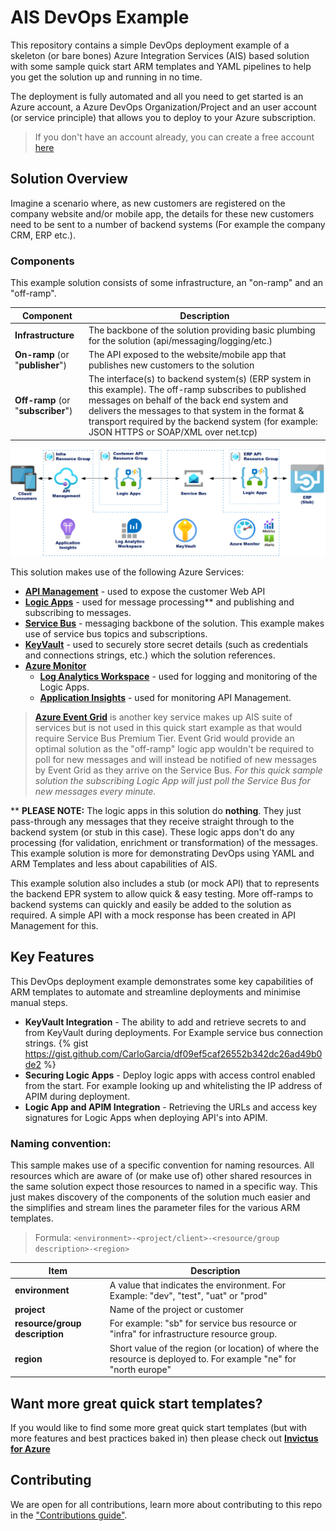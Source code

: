 # AIS DevOps Example
This repository contains a simple DevOps deployment example of a skeleton (or bare bones) Azure Integration Services (AIS) based solution with some sample quick start ARM templates and YAML pipelines to help you get the solution up and running in no time.

The deployment is fully automated and all you need to get started is an Azure account, a Azure DevOps Organization/Project and an user account (or service principle) that allows you to deploy to your Azure subscription.

> If you don't have an account already, you can create a free account [here](https://azure.microsoft.com/en-gb/free/)

## Solution Overview
Imagine a scenario where, as new customers are registered on the company website and/or mobile app, the details for these new customers need to be sent to a number of backend systems (For example the company CRM, ERP etc.). 

### Components
This example solution consists of some infrastructure, an "on-ramp" and an "off-ramp".

| Component | Description |
|-----------|-------------|
| **Infrastructure** | The backbone of the solution providing basic plumbing for the solution (api/messaging/logging/etc.) |
| **On-ramp** (or "**publisher**") | The API exposed to the website/mobile app that publishes new customers to the solution |
| **Off-ramp** (or "**subscriber**") | The interface(s) to backend system(s) (ERP system in this example). The off-ramp subscribes to published messages on behalf of the back end system and delivers the messages to that system in the format & transport required by the backend system  (for example: JSON HTTPS or SOAP/XML over net.tcp) |

![ais-templates](docs/images/overview.png)

This solution makes use of the following Azure Services:
* [**API Management**](https://docs.microsoft.com/en-us/azure/api-management/api-management-key-concepts) - used to expose the customer Web API
* [**Logic Apps**](https://docs.microsoft.com/en-us/azure/logic-apps/logic-apps-overview) - used for message processing** and publishing and subscribing to messages.
* [**Service Bus**](https://docs.microsoft.com/en-us/azure/service-bus-messaging/service-bus-messaging-overview) - messaging backbone of the solution. This example makes use of service bus topics and subscriptions.
* [**KeyVault**](https://docs.microsoft.com/en-us/azure/key-vault/key-vault-overview) - used to securely store secret details (such as credentials and connections strings, etc.) which the solution references.
* [**Azure Monitor**](https://docs.microsoft.com/en-us/azure/azure-monitor/overview)
    * [**Log Analytics Workspace**](https://docs.microsoft.com/en-us/azure/azure-monitor/log-query/log-query-overview) - used for logging and monitoring of the Logic Apps.
    * [**Application Insights**](https://docs.microsoft.com/en-us/azure/azure-monitor/app/app-insights-overview) - used for monitoring API Management.

> [**Azure Event Grid**](https://docs.microsoft.com/en-us/azure/event-grid/overview) is another key service makes up AIS suite of services but is not used in this quick start example as that would require Service Bus Premium Tier. Event Grid would provide an optimal solution as the "off-ramp" logic app wouldn't be required to poll for new messages and will instead be notified of new messages by Event Grid as they arrive on the Service Bus. _For this quick sample solution the subscribing Logic App will just poll the Service Bus for new messages every minute._

** **PLEASE NOTE:** The logic apps in this solution do **nothing**. They just pass-through any messages that they receive straight through to the backend system (or stub in this case). These logic apps don't do any processing (for validation, enrichment or transformation) of the messages. This example solution is more for demonstrating DevOps using YAML and ARM Templates and less about capabilities of AIS.

This example solution also includes a stub (or mock API) that to represents the backend EPR system to allow quick & easy testing. More off-ramps to backend systems can quickly and easily be added to the solution as required. A simple API with a mock response has been created in API Management for this.

## Key Features
This DevOps deployment example demonstrates some key capabilities of ARM templates to automate and streamline deployments and minimise manual steps.
* **KeyVault Integration** - The ability to add and retrieve secrets to and from KeyVault during deployments. For Example service bus connection strings.
{% gist https://gist.github.com/CarloGarcia/df09ef5caf26552b342dc26ad49b0de2 %}
* **Securing Logic Apps** - Deploy logic apps with access control enabled from the start. For example looking up and whitelisting the IP address of APIM during deployment.
* **Logic App and APIM Integration** - Retrieving the URLs and access key signatures for Logic Apps when deploying API's into APIM.

### Naming convention:
This sample makes use of a specific convention for naming resources. All resources which are aware of (or make use of) other shared resources in the same solution expect those resources to named in a specific way. This just makes discovery of the components of the solution much easier and the simplifies and stream lines the parameter files for the various ARM templates.

> Formula: `<environment>-<project/client>-<resource/group description>-<region>`

| Item | Description |
|------|-------------|
| **environment** | A value that indicates the environment. For Example: "dev", "test", "uat" or "prod" |
| **project** | Name of the project or customer |
| **resource/group description** | For example: "sb" for service bus resource or "infra" for infrastructure resource group. |
| **region** | Short value of the region (or location) of where the resource is deployed to. For example "ne" for "north europe" |

## Want more great quick start templates?
If you would like to find some more great quick start templates (but with more features and best practices baked in) then please check out [**Invictus for Azure**](https://www.codit.eu/en/solutions/invictus-for-biztalk-and-azure-integration/)  

## Contributing
We are open for all contributions, learn more about contributing to this repo in the ["Contributions guide"](docs/CONTRIBUTING.md).
